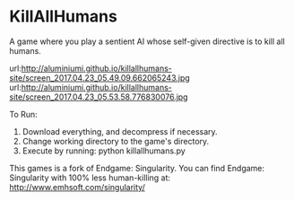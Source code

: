 # KillAllHumans
A game where you play a sentient AI whose self-given directive is to kill all humans.

url:http://aluminiumi.github.io/killallhumans-site/screen_2017.04.23_05.49.09.662065243.jpg
url:http://aluminiumi.github.io/killallhumans-site/screen_2017.04.23_05.53.58.776830076.jpg

To Run:
1) Download everything, and decompress if necessary.
2) Change working directory to the game's directory.
3) Execute by running: python killallhumans.py

This games is a fork of Endgame: Singularity.
You can find Endgame: Singularity with 100% less human-killing at: 
http://www.emhsoft.com/singularity/ 
